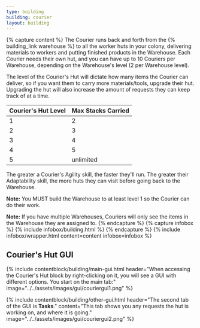 ```yaml
---
type: building
building: courier
layout: building
---
```

{% capture content %}
The Courier runs back and forth from the {% building_link warehouse %} to all the worker huts in your colony, delivering materials to workers and putting finished products in the Warehouse. Each Courier needs their own hut, and you can have up to 10 Couriers per Warehouse, depending on the Warehouse's level (2 per Warehouse level).

The level of the Courier's Hut will dictate how many items the Courier can deliver, so if you want them to carry more materials/tools, upgrade their hut. Upgrading the hut will also increase the amount of requests they can keep track of at a time.

| Courier's Hut Level | Max Stacks Carried |
|---------------------|--------------------|
| 1                   | 2                  |
| 2                   | 3                  |
| 3                   | 4                  |
| 4                   | 5                  |
| 5                   | unlimited          |


The greater a Courier's Agility skill, the faster they'll run. The greater their Adaptability skill, the more huts they can visit before going back to the Warehouse.

**Note:** You MUST build the Warehouse to at least level 1 so the Courier can do their work.

**Note:** If you have multiple Warehouses, Couriers will only see the items in the Warehouse they are assigned to.
{% endcapture %}
{% capture infobox %}
{% include infobox/building.html %}
{% endcapture %}
{% include infobox/wrapper.html content=content infobox=infobox %}

## Courier's Hut GUI

{% include contentblock/building/main-gui.html header="When accessing the Courier's Hut block by right-clicking on it, you will see a GUI with different options. You start on
the main tab:" image="../../assets/images/gui/couriergui1.png" %}

{% include contentblock/building/other-gui.html header="The second tab of the GUI is <strong>Tasks</strong>." content="This tab shows you any requests the hut is working on, and where it is going." image="../../assets/images/gui/couriergui2.png" %}